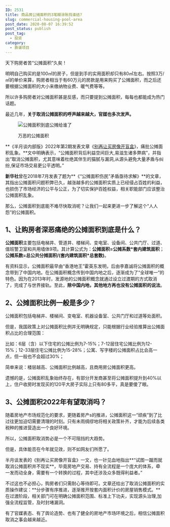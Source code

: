 ```yaml
---
ID: 2531
title: 商品房公摊面积的3笔糊涂账找谁结?
slug: commercial-housing-pool-area
post_date: 2020-08-07 16:39:52
post_status: publish
post_tag:
  - 投资
category:
  - 靠谱项目
---
```

<!-- wp:paragraph -->

天下购房者苦“公摊面积”久矣！

<!-- /wp:paragraph -->

<!-- wp:paragraph -->

明明自己购买的是100㎡的房子，但是到手的实用面积却只有80㎡左右。按照3万/㎡的单价来算，购房者相当于有60万元的房款是用来购买了公摊面积，而之后还要根据公摊面积的大小来缴纳物业费、暖气费等等。

<!-- /wp:paragraph -->

<!-- wp:paragraph -->

所以许多购房者对公摊面积甚是反感，而只要提到公摊面积，每每也都能成为热门话题。

<!-- /wp:paragraph -->

<!-- wp:paragraph -->

最近几年，**关于取消公摊面积的呼声越来越大，官媒也多次发声。**

<!-- /wp:paragraph -->

<!-- wp:image {"id":14122,"sizeSlug":"full","linkDestination":"none"} --><figure class="wp-block-image size-full">

<img src="https://cdn.fendou.la/fendou/2022/03/gongtan.png" alt="公摊面积到底公摊给谁了" class="wp-image-14122" /><figcaption>万恶的公摊面积</figcaption></figure> <!-- /wp:image -->

<!-- wp:paragraph -->

**《半月谈内部版》2022年第2期发表文章《<a href="https://view.inews.qq.com/a/20220213A07VCW00" target="_blank" rel="noreferrer noopener">别再让买房像开盲盒</a>》，痛批公摊面积乱象。**文中明确表示，“公摊面积背后利益空间巨大,易滋生诸多弊病”，并指出“取消公摊面积，尤其意味着杜绝其伴生的猫腻与漏洞,从源头避免大量矛盾与纠纷,保证市场交易更公平透明。”

<!-- /wp:paragraph -->

<!-- wp:paragraph -->

**新华社**曾在2018年7月发表了题为**《“公摊面积伤民”矛盾亟待求解》**的文章，其指出公摊面积问题积弊已久，越涨越多的公摊面积实质上已经侵占百姓的利益，也损伤了市场经济的公平与公正，为了切实保护百姓权益，相关职能部门应该整治公摊面积乱象。

<!-- /wp:paragraph -->

<!-- wp:paragraph -->

那么，公摊面积到底能不难尽快取消呢？让我们一起来更进一步了解这个“人人怨”的公摊面积。

<!-- /wp:paragraph -->

<!-- wp:heading -->

## 1、让购房者深恶痛绝的公摊面积到底是什么？

<!-- /wp:heading -->

<!-- wp:paragraph -->

**公摊面积**主要包括电梯井、管道井、楼梯间、变电室、设备间、公共门厅、过道、值班警卫室和共用墙体9项。其计算公式为：**公摊面积=公摊系数*套内建筑面积**；**公摊系数=总公共分摊面积/(套内建筑面积*总套数)**。

<!-- /wp:paragraph -->

<!-- wp:paragraph -->

有资料显示，公摊面积最早由“香港地王”霍英东发明，后由李嘉诚将公摊面积的概念带到了中国内地。在公摊面积概念传到中国内地之后，逐渐成为了“全球唯一”的特色。因为在2013年时，发源地的公摊面积概念就通过设立过渡期的方式取消了，完成了与世界接轨。至此，**除中国内地，其他地方再也没有公摊面积的说法**。

<!-- /wp:paragraph -->

<!-- wp:heading -->

## 2、公摊面积比例一般是多少？

<!-- /wp:heading -->

<!-- wp:paragraph -->

公摊面积包括电梯井、楼梯间、变电室、机器设备室、公共门厅和过道等处面积。

<!-- /wp:paragraph -->

<!-- wp:paragraph -->

但是，我国政策上对公摊面积比例并无明确规定，只能根据行业经验推算出公摊面积占比的合理范围：

<!-- /wp:paragraph -->

<!-- wp:paragraph -->

比如：6层（含）以下住宅的公摊比例为7-15%；7-12层住宅公摊比例为12-15%；12-33层住宅公摊比例为15-28%；公寓、写字楼的公摊面积占比会高一点，但一般也不会超过30%；

<!-- /wp:paragraph -->

<!-- wp:paragraph -->

简单来说：楼层越高、公摊面积比例越高，且商用房公摊面积更高。

<!-- /wp:paragraph -->

<!-- wp:paragraph -->

遗憾的是，公摊面积乱象始终存在，有部分开发商甚至将公摊面积提升到40%以上，住户收房时发现买的120平大房子实际上只有80多平，真是要傻了眼。

<!-- /wp:paragraph -->

<!-- wp:heading -->

## 3、公摊面积2022年有望取消吗？

<!-- /wp:heading -->

<!-- wp:paragraph -->

随着房地产市场规范化的要求，更随着房产s的推进，公摊面积这一“顽疾”到了比过往更加迫切需要清理的时刻。只有未雨绸缪地将相关政策补齐，才能为后续各类税种的推进营造出一个良好环境。

<!-- /wp:paragraph -->

<!-- wp:paragraph -->

所以，公摊面积取消势必是一个不可阻挡的大趋势。

<!-- /wp:paragraph -->

<!-- wp:paragraph -->

但是，具体能否在今年就见效，则不如网友们所愿了。

<!-- /wp:paragraph -->

<!-- wp:paragraph -->

半月谈发表的《别再让买房像开盲盒》一文，也一针见血地指出**“试图一蹴而就取消公摊面积并不现实**，毕竟房地产交易、持有全流程是一个庞大的体系，牵一发而动全身，需要有一个转换的过程，其中还涉及众多既得利益者。”

<!-- /wp:paragraph -->

<!-- wp:paragraph -->

不过这也不必担心，购房者们只需耐心等待即可。文章还给出了取消公摊面积的实质操作建议：**分步骤有序推进，逐渐推开按套内面积计价的房屋销售模式。**在过渡阶段，相关部门可在明确公摊面积范围、标准上下功夫，实现源头治理,加强全流程监管，及时封堵漏洞。

<!-- /wp:paragraph -->

<!-- wp:paragraph -->

有了官媒表态、有了舆论造势、也有了健全的房地产市场环境之后，相信公摊面积取消之事会越来越近。

<!-- /wp:paragraph -->
